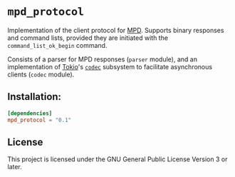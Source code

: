 # `mpd_protocol`

Implementation of the client protocol for [MPD][mpd].
Supports binary responses and command lists, provided they are initiated with the
`command_list_ok_begin` command.

Consists of a parser for MPD responses (`parser` module), and an implementation of [Tokio][tokio]'s
[`codec`][tokio-codec] subsystem to facilitate asynchronous clients (`codec` module).

## Installation:

```toml
[dependencies]
mpd_protocol = "0.1"
```

## License

This project is licensed under the GNU General Public License Version 3 or later.

[mpd]: https://musicpd.org
[tokio]: https://tokio.rs
[tokio-codec]: https://docs.rs/tokio-util/0.2.0/tokio_util/codec/index.html
